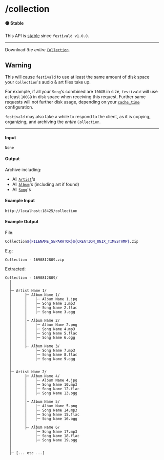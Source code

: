 # /collection

#### 🟢 Stable
This API is [stable](../api-stability/marker.md) since `festivald v1.0.0`.

---

Download _the entire_ [`Collection`](../common-objects/collection.md).

## Warning
This will cause `festivald` to use at least the same amount of disk space your `Collection`'s audio & art files take up.

For example, if all your `Song`'s combined are `100GB` in size, `festivald` will use at least `100GB` in disk space when receiving this request. Further same requests will not further disk usage, depending on your [`cache_time`](../config.md) configuration.

`festivald` may also take a while to respond to the client, as it is copying, organizing, and archiving the _entire_ `Collection`.

---

#### Input
`None`

#### Output

Archive including:
- All [`Artist`](../common-objects/artist.md)'s
- All [`Album`](../common-objects/album.md)'s (including art if found)
- All [`Song`](../common-objects/song.md)'s

#### Example Input
```http
http://localhost:18425/collection
```

#### Example Output
File:
```bash
Collection${FILENAME_SEPARATOR}${CREATION_UNIX_TIMESTAMP}.zip
```
E.g:
```plaintext
Collection - 1690812809.zip
```

Extracted:
```plaintext
Collection - 1690812809/
  │
  │
  ├─ Artist Name 1/
  │      ├─ Album Name 1/
  │      │    ├─ Album Name 1.jpg
  │      │    ├─ Song Name 1.mp3
  │      │    ├─ Song Name 2.flac
  │      │    ├─ Song Name 3.ogg
  │      │
  │      │─ Album Name 2/
  │      │    ├─ Album Name 2.png
  │      │    ├─ Song Name 4.mp3
  │      │    ├─ Song Name 5.flac
  │      │    ├─ Song Name 6.ogg
  │      │
  │      ├─ Album Name 3/
  │           ├─ Song Name 7.mp3
  │           ├─ Song Name 8.flac
  │           ├─ Song Name 9.ogg
  │
  │
  ├─ Artist Name 2/
  │      ├─ Album Name 4/
  │      │    ├─ Album Name 4.jpg
  │      │    ├─ Song Name 10.mp3
  │      │    ├─ Song Name 12.flac
  │      │    ├─ Song Name 13.ogg
  │      │
  │      │─ Album Name 5/
  │      │    ├─ Album Name 5.png
  │      │    ├─ Song Name 14.mp3
  │      │    ├─ Song Name 15.flac
  │      │    ├─ Song Name 16.ogg
  │      │
  │      ├─ Album Name 6/
  │           ├─ Song Name 17.mp3
  │           ├─ Song Name 18.flac
  │           ├─ Song Name 19.ogg
  │
  │
  ├─ [... etc ...]
```
